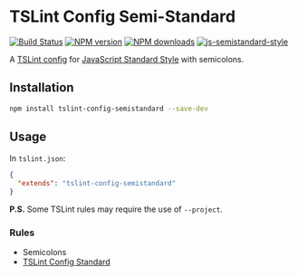 # TSLint Config Semi-Standard

[![Build Status](https://travis-ci.org/bukalapak/tslint-config-semistandard.svg?branch=master)](https://travis-ci.org/bukalapak/tslint-config-semistandard)
[![NPM version](https://img.shields.io/npm/v/tslint-config-semistandard.svg?style=flat)](https://npmjs.org/package/tslint-config-semistandard)
[![NPM downloads](https://img.shields.io/npm/dm/tslint-config-semistandard.svg?style=flat)](https://npmjs.org/package/tslint-config-semistandard)
[![js-semistandard-style](https://img.shields.io/badge/code%20style-semistandard-brightgreen.svg)](https://github.com/bukalapak/tslint-config-semistandard)

A [TSLint config](https://palantir.github.io/tslint/usage/tslint-json/) for [JavaScript Standard Style](http://standardjs.com/) with semicolons.

## Installation

```sh
npm install tslint-config-semistandard --save-dev
```

## Usage

In `tslint.json`:

```json
{
  "extends": "tslint-config-semistandard"
}
```

**P.S.** Some TSLint rules may require the use of `--project`.

### Rules

* Semicolons
* [TSLint Config Standard](https://www.npmjs.com/package/tslint-config-standard)

